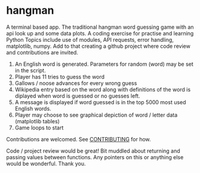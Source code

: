 # hangman

A terminal based app. The traditional hangman word guessing game with an api look up and some data plots. A coding exercise for practise and learning Python Topics include use of modules, API requests, error handling, matplotlib, numpy. Add to that creating a github project where code review and contributions are invited. 

1. An English word is generated. Parameters for random (word) may be set in the script.
2. Player has 11 tries to guess the word
3. Gallows / noose advances for every wrong guess
4. Wikipedia entry based on the word along with definitions of the word is diplayed when word is guessed or no guesses left.
5. A message is displayed if word guessed is in the top 5000 most used English words.
6. Player may choose to see graphical depiction of word / letter data (matplotlib tables)
7. Game loops to start

Contributions are welcomed. See [CONTRIBUTING](https://github.com/alxtrnr/hangman/blob/master/CONTRIBUTING.md) for how.

Code / project review would be great! Bit muddled about returning and passing values between functions. Any pointers on this or anything else would be wonderful. Thank you.  
